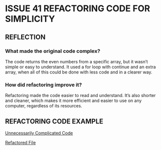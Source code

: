 # ISSUE 41 REFACTORING CODE FOR SIMPLICITY

## REFLECTION

### What made the original code complex?

The code returns the even numbers from a specific array, but it wasn’t
simple or easy to understand. It used a for loop with continue and an
extra array, when all of this could be done with less code and in a
clearer way.

### How did refactoring improve it?

Refactoring made the code easier to read and understand. It’s also shorter
and cleaner, which makes it more efficient and easier to use on any computer,
regardless of its resources.

## REFACTORING CODE EXAMPLE

[Unnecessarily Complicated Code](complicated_file.js)

[Refactored File](refactored_file.js)
